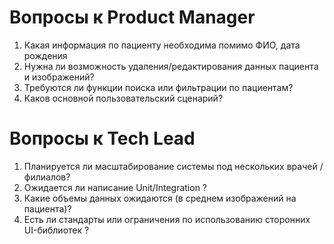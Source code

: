 # Вопросы к Product Manager

1. Какая информация по пациенту необходима помимо ФИО, дата рождения
2. Нужна ли возможность удаления/редактирования данных пациента и изображений?
3. Требуются ли функции поиска или фильтрации по пациентам?
4. Каков основной пользовательский сценарий?

# Вопросы к Tech Lead

1. Планируется ли масштабирование системы под нескольких врачей / филиалов?
2. Ожидается ли написание Unit/Integration ?
3. Какие объемы данных ожидаются (в среднем изображений на пациента)?
4. Есть ли стандарты или ограничения по использованию сторонних UI-библиотек ? 
